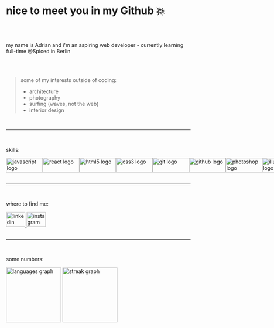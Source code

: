 <h1>nice to meet you in my Github 💥</h1>
<br>
<br>
<p>my name is Adrian and i'm an aspiring web developer - currently learning full-time @Spiced in Berlin</p>
<br>
<br>
<blockquote>
  some of my interests outside of coding:
  <ul>
    <li>architecture</li>
    <li>photography</li>
    <li>surfing (waves, not the web)</li>
    <li>interior design</li>
  </ul>
</blockquote>
<br>
<hr>
<br>
<p>skills:</p>
<div style="display: flex; justify-content: space-around;">
  <img src="https://cdn.jsdelivr.net/gh/devicons/devicon/icons/javascript/javascript-original.svg" height="40" width="100" alt="javascript logo"  />
  <img width="12" />
  <img src="https://cdn.jsdelivr.net/gh/devicons/devicon/icons/react/react-original.svg" height="40" width="100" alt="react logo"  />
  <img width="12" />
  <img src="https://cdn.jsdelivr.net/gh/devicons/devicon/icons/html5/html5-original.svg" height="40" width="100" alt="html5 logo"  />
  <img width="12" />
  <img src="https://cdn.jsdelivr.net/gh/devicons/devicon/icons/css3/css3-original.svg" height="40" width="100" alt="css3 logo"  />
  <img width="12" />
  <img src="https://cdn.jsdelivr.net/gh/devicons/devicon/icons/git/git-original.svg" height="40" width="100" alt="git logo"  />
  <img width="12" />
  <img src="https://cdn.jsdelivr.net/gh/devicons/devicon/icons/github/github-original.svg" height="40" width="100" alt="github logo"  />
  <img width="12" />
  <img src="https://cdn.jsdelivr.net/gh/devicons/devicon/icons/photoshop/photoshop-plain.svg" height="40" width="100" alt="photoshop logo"  />
  <img width="12" />
  <img src="https://cdn.jsdelivr.net/gh/devicons/devicon/icons/illustrator/illustrator-plain.svg" height="40" width="100" alt="illustrator logo"  />
</div>
<br>
<hr>
<br>
<p>where to find me:</p>
<div align="left">
  <a href="https://www.linkedin.com/in/adrian-ricken/" target="_blank">
    <img src="https://raw.githubusercontent.com/maurodesouza/profile-readme-generator/master/src/assets/icons/social/linkedin/default.svg" width="52" height="40" alt="linkedin logo"  />
  </a>
  <a href="https://www.instagram.com/adrianoparmigiano/" target="_blank">
    <img src="https://raw.githubusercontent.com/maurodesouza/profile-readme-generator/master/src/assets/icons/social/instagram/default.svg" width="52" height="40" alt="instagram logo"  />
  </a>
</div>
<br>
<hr>
<br>
<p>some numbers:</p>
<div align="left">
  <img src="https://github-readme-stats.vercel.app/api/top-langs?username=adrianricken&locale=en&hide_title=false&layout=compact&card_width=320&langs_count=5&theme=default&hide_border=false&order=2" height="150" alt="languages graph"  />
  <img src="https://streak-stats.demolab.com?user=adrianricken&locale=en&mode=daily&theme=default&hide_border=false&border_radius=5&order=3" height="150" alt="streak graph"  />
</div>

###

###

###


###
